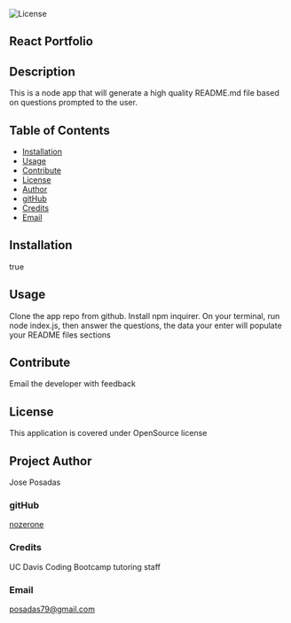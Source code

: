 
  ![License](https://img.shields.io/badge/license-OpenSource-blue)
 ## React Portfolio 

   ## Description
   This is a node app that will generate a high quality README.md file based on questions prompted to the user.

   ## Table of Contents
   * [Installation](#installation)
   * [Usage](#usage)
   * [Contribute](#contribute)
   * [License](#license)
   * [Author](#author)
   * [gitHub](#github)
   * [Credits](#credits)
   * [Email](#email)
   
  ## Installation 
  true 
  ## Usage 
  Clone the app repo from github. Install npm inquirer. On your terminal, run node index.js, then answer the questions, the data your enter will populate your README files sections
  ## Contribute 
  Email the developer with feedback
  ## License 
  This application is covered under OpenSource license
  ## Project Author 
  Jose Posadas 
   ### gitHub 
   [nozerone](https://github.com/nozerone)
   ### Credits 
   UC Davis Coding Bootcamp tutoring staff 
   ### Email 
   posadas79@gmail.com

